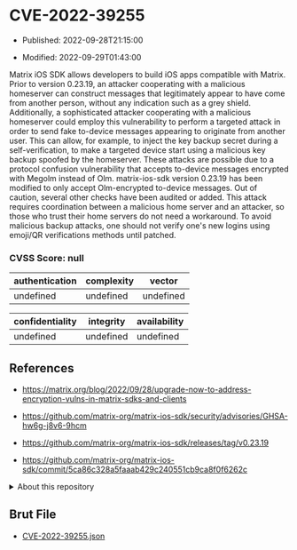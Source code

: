 # CVE-2022-39255

- Published: 2022-09-28T21:15:00

- Modified: 2022-09-29T01:43:00

Matrix iOS SDK allows developers to build iOS apps compatible with Matrix. Prior to version 0.23.19, an attacker cooperating with a malicious homeserver can construct messages that legitimately appear to have come from another person, without any indication such as a grey shield. Additionally, a sophisticated attacker cooperating with a malicious homeserver could employ this vulnerability to perform a targeted attack in order to send fake to-device messages appearing to originate from another user. This can allow, for example, to inject the key backup secret during a self-verification, to make a targeted device start using a malicious key backup spoofed by the homeserver. These attacks are possible due to a protocol confusion vulnerability that accepts to-device messages encrypted with Megolm instead of Olm. matrix-ios-sdk version 0.23.19 has been modified to only accept Olm-encrypted to-device messages. Out of caution, several other checks have been audited or added. This attack requires coordination between a malicious home server and an attacker, so those who trust their home servers do not need a workaround. To avoid malicious backup attacks, one should not verify one's new logins using emoji/QR verifications methods until patched.

### CVSS Score: **null**

| authentication | complexity | vector |
| --- | --- | --- |
| undefined | undefined | undefined |

| confidentiality | integrity | availability |
| --- | --- | --- |
| undefined | undefined | undefined |

## References

* https://matrix.org/blog/2022/09/28/upgrade-now-to-address-encryption-vulns-in-matrix-sdks-and-clients

* https://github.com/matrix-org/matrix-ios-sdk/security/advisories/GHSA-hw6g-j8v6-9hcm

* https://github.com/matrix-org/matrix-ios-sdk/releases/tag/v0.23.19

* https://github.com/matrix-org/matrix-ios-sdk/commit/5ca86c328a5faaab429c240551cb9ca8f0f6262c

<details>
<summary>About this repository</summary> 

  This repository is part of the project [Live Hack CVE](https://github.com/Live-Hack-CVE). Main website can be found [www.live-hack.org](https://www.live-hack.org) 
  
  Made by [Sn0wAlice](https://github.com/Sn0wAlice) for the people that care about security and need to have a feed of the latest CVEs. Hope you enjoy it, don't forget to star the repo and follow me on [Twitter](https://twitter.com/Sn0wAlice) and [Github](https://github.com/Sn0wAlice). And that is my [personnal website](https://www.alice-snow.me/)

  - [Home Page](https://github.com/Live-Hack-CVE)
  - [Framework](https://github.com/Live-Hack-CVE/cve-framework)
  - [CVE database](https://github.com/Live-Hack-CVE/full_database)
  - [Changelog](https://github.com/Live-Hack-CVE/Changelog)
</details>

## Brut File

* [CVE-2022-39255.json](https://raw.githubusercontent.com/Live-Hack-CVE/full_database/main/cves/2022/CVE-2022-39255.json)

